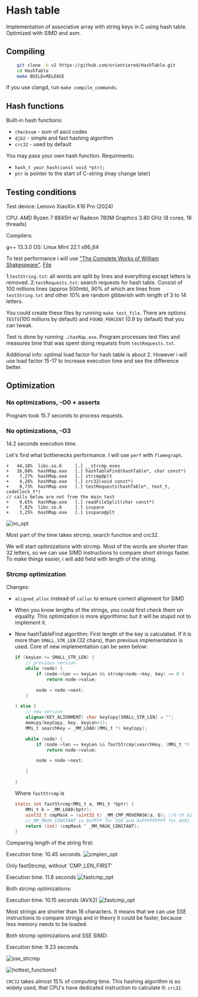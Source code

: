 # Hash table

Implementation of associative array with string keys in C using hash table. Optimized with SIMD and asm.

## Compiling

```bash
    git clone -b v2 https://github.com/orientiered/HashTable.git
    cd HashTable
    make BUILD=RELEASE
```

If you use clangd, run `make compile_commands`.

## Hash functions

Built-in hash functions:

+ `checksum` - sum of ascii codes
+ `djb2` - simple and fast hashing algorithm
+ `crc32` - used by default

You may pass your own hash function. Requirments:

+ `hash_t your_hash(const void *ptr);`
+ `ptr` is pointer to the start of C-string (may change later)

## Testing conditions

Test device: Lenovo XiaoXin X16 Pro (2024)

CPU: AMD Ryzen 7 8845H w/ Radeon 780M Graphics 3.80 GHz (8 cores, 16 threads)

Compilers:

g++ 13.3.0
OS: Linux Mint 22.1 x86_64

To test performance i will use ["The Complete Works of William Shakespeare"](https://www.gutenberg.org/cache/epub/100/pg100.txt). [File](shakespeare.txt)

1.`testString.txt`: all words are split by lines and everything except letters is removed.
2.`testRequests.txt`: search requests for hash table. Consist of 100 millions lines (approx 500mb), 90% of which are lines from `testString.txt` and other 10% are random gibberish with length of 3 to 14 letters.

You could create these files by running `make test_file`. There are options `TESTS`(100 millions by default) and `FOUND_PERCENT` (0.9 by default) that you can tweak.

Test is done by running `./hasMap.exe`. Program processes test files and measures time that was spent doing requests from `testRequests.txt`.

Additional info: optimal load factor for hash table is about 2. However i will use load factor 15-17 to increase execution time and see the difference better.

## Optimization

### No optimizations, -O0 + asserts

Program took 15.7 seconds to process requests.

### No optimizations, -O3

14.2 seconds execution time.

Let's find what bottlenecks performance. I will use `perf` with `flamegraph`.

```
+   44,18%  libc.so.6     [.] __strcmp_evex
+   16,88%  hashMap.exe   [.] hashTableFind(hashTable*, char const*)
+    7,27%  hashMap.exe   [.] strcmp@plt
+    4,26%  hashMap.exe   [.] crc32(void const*)
+    0,73%  hashMap.exe   [.] testRequests(hashTable*, text_t, codeClock_t*)
// calls below are not from the main test
+    9,65%  hashMap.exe   [.] readFileSplit(char const*)
+    7,82%  libc.so.6     [.] isspace
+    3,25%  hashMap.exe   [.] isspace@plt
```

![no_opt](docs/flame_naive.svg)

Most part of the time takes strcmp, search function and crc32.

We will start optimizations with strcmp. Most of the words are shorter than 32 letters, so we can use SIMD instructions to compare short strings faster. To make things easier, i will add field with length of the string.

### Strcmp optimization

Changes:

+ `aligned_alloc` instead of `calloc` to ensure correct alignment for SIMD
+ When you know lengths of the strings, you could first check them on equality. This optimization is more algorithimic but it will be stupid not to implement it.
+ New hashTableFind algorithm:
    First length of the key is calculated. If it is more than `SMALL_STR_LEN` (32 chars), than previous implementation is used. Core of new implementation can be seen below:

    ```c
    if (keyLen >= SMALL_STR_LEN) {
        // previous version
        while (node) {
            if (node->len == keyLen && strcmp(node->key, key) == 0 )
                return node->value;

            node = node->next;
        }

    } else {
        // new version
        alignas(KEY_ALIGNMENT) char keyCopy[SMALL_STR_LEN] = "";
        memcpy(keyCopy, key, keyLen+1);
        MMi_t searchKey = _MM_LOAD((MMi_t *) keyCopy);

        while (node) {
            if (node->len == keyLen && fastStrcmp(searchKey, (MMi_t *) node->key) == 0)
                return node->value;

            node = node->next;

        }

    }
    ```

    Where `fastStrcmp` is

    ```c
    static int fastStrcmp(MMi_t a, MMi_t *bptr) {
        MMi_t b = _MM_LOAD(bptr);
        uint32_t cmpMask = (uint32_t) _MM_CMP_MOVEMASK(a, b); //k-th bit = (a[k] == b[k])
        //_MM_MASK_CONSTANT is 0xFFFF for SSE and 0xFFFFFFFFF for AVX2
        return (int) (cmpMask ^ _MM_MASK_CONSTANT); 
    }
    ```

Comparing length of the string first:

Execution time: 10.45 seconds.
![cmplen_opt](docs/flame_cmpLenFirst.svg)

Only fastStrcmp, without `CMP_LEN_FIRST'

Execution time: 11.6 seconds
![fastcmp_opt](docs/flame_fastStrcmp.svg)

Both strcmp optimizations:

Execution time: 10.15 seconds (AVX2)
![fastcmp_opt](docs/hotspot_BothStrcmp.png)

Most strings are shorter than 16 characters. It means that we can use SSE instructions to compare strings and in theory it could be faster, because less memory needs to be loaded.

Both strcmp optimizations and SSE SIMD:

Execution time: 9.23 seconds

![sse_strcmp](docs/hotspot_SSEstrcmp.png)

![hottest_functions1](docs/hotspot_SSE_list.png)

`CRC32` takes almost 15% of computing time. This hashing algorithm is so widely used, that CPU's have dedicated instruction to calculate it: `crc32`.
